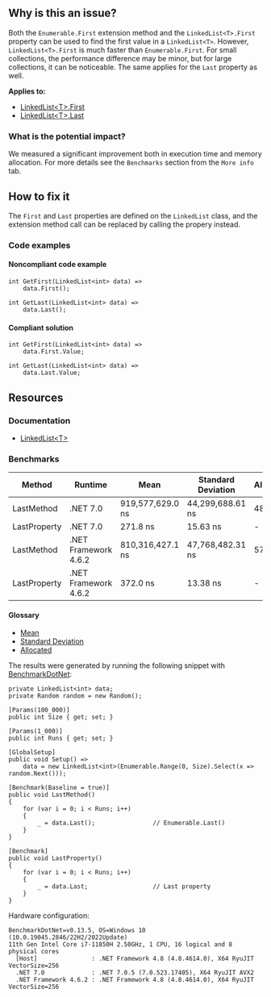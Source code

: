 ## Why is this an issue?

Both the `Enumerable.First` extension method and the `LinkedList<T>.First` property can be used to find the first value
in a `LinkedList<T>`. However, `LinkedList<T>.First` is much faster than `Enumerable.First`. For small
collections, the performance difference may be minor, but for large collections, it can be noticeable. The same applies for the `Last`
property as well.

**Applies to:**

-   [LinkedList&lt;T&gt;.First](https://learn.microsoft.com/en-us/dotnet/api/system.collections.generic.linkedlist-1.first)
-   [LinkedList&lt;T&gt;.Last](https://learn.microsoft.com/en-us/dotnet/api/system.collections.generic.linkedlist-1.last)

### What is the potential impact?

We measured a significant improvement both in execution time and memory allocation. For more details see the `Benchmarks` section from
the `More info` tab.

## How to fix it

The `First` and `Last` properties are defined on the `LinkedList` class, and the extension method call can be
replaced by calling the propery instead.

### Code examples

#### Noncompliant code example

    int GetFirst(LinkedList<int> data) =>
        data.First();

    int GetLast(LinkedList<int> data) =>
        data.Last();

#### Compliant solution

    int GetFirst(LinkedList<int> data) =>
        data.First.Value;

    int GetLast(LinkedList<int> data) =>
        data.Last.Value;

## Resources

### Documentation

-   [LinkedList&lt;T&gt;](https://learn.microsoft.com/en-us/dotnet/api/system.collections.generic.linkedlist-1)

### Benchmarks

| Method | Runtime | Mean | Standard Deviation | Allocated |
| --- | --- | --- | --- | --- |
| LastMethod | .NET 7.0 | 919,577,629.0 ns | 44,299,688.61 ns | 48504 B |
| LastProperty | .NET 7.0 | 271.8 ns | 15.63 ns | - |
| LastMethod | .NET Framework 4.6.2 | 810,316,427.1 ns | 47,768,482.31 ns | 57344 B |
| LastProperty | .NET Framework 4.6.2 | 372.0 ns | 13.38 ns | - |

#### Glossary

-   [Mean](https://en.wikipedia.org/wiki/Arithmetic_mean)
-   [Standard Deviation](https://en.wikipedia.org/wiki/Standard_deviation)
-   [Allocated](https://en.wikipedia.org/wiki/Memory_management)

The results were generated by running the following snippet with [BenchmarkDotNet](https://github.com/dotnet/BenchmarkDotNet):

    private LinkedList<int> data;
    private Random random = new Random();
    
    [Params(100_000)]
    public int Size { get; set; }
    
    [Params(1_000)]
    public int Runs { get; set; }
    
    [GlobalSetup]
    public void Setup() =>
        data = new LinkedList<int>(Enumerable.Range(0, Size).Select(x => random.Next()));
    
    [Benchmark(Baseline = true)]
    public void LastMethod()
    {
        for (var i = 0; i < Runs; i++)
        {
            _ = data.Last();                // Enumerable.Last()
        }
    }
    
    [Benchmark]
    public void LastProperty()
    {
        for (var i = 0; i < Runs; i++)
        {
            _ = data.Last;                  // Last property
        }
    }

Hardware configuration:

    BenchmarkDotNet=v0.13.5, OS=Windows 10 (10.0.19045.2846/22H2/2022Update)
    11th Gen Intel Core i7-11850H 2.50GHz, 1 CPU, 16 logical and 8 physical cores
      [Host]               : .NET Framework 4.8 (4.8.4614.0), X64 RyuJIT VectorSize=256
      .NET 7.0             : .NET 7.0.5 (7.0.523.17405), X64 RyuJIT AVX2
      .NET Framework 4.6.2 : .NET Framework 4.8 (4.8.4614.0), X64 RyuJIT VectorSize=256